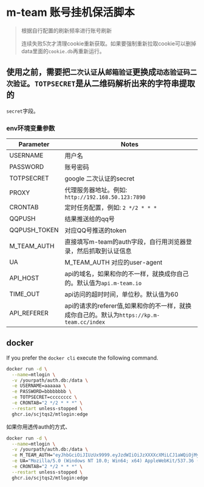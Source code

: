 # m-team 账号挂机保活脚本

> 根据自行配置的刷新频率进行账号刷新
>
> 连续失败5次才清理cookie重新获取。如果要强制重新拉取cookie可以删掉 data里面的`cookie.db`再重新运行。
>

## 使用之前，需要把`二次认证`从`邮箱验证`更换成`动态验证码二次验证`。`TOTPSECRET`是从二维码解析出来的字符串提取的

`secret`字段。

### env环境变量参数

| Parameter    | Notes                                                            |
|--------------|------------------------------------------------------------------|
| USERNAME     | 用户名                                                              |
| PASSWORD     | 账号密码                                                             |
| TOTPSECRET   | google 二次认证的secret                                               |
| PROXY        | 代理服务器地址。例如: `http://192.168.50.123:7890`                         |
| CRONTAB      | 定时任务配置，例如: `2 */2 * * *`                                         |
| QQPUSH       | 结果推送给的qq号                                                        |
| QQPUSH_TOKEN | 对应QQ号推送的token                                                    |
| M_TEAM_AUTH  | 直接填写m-team的auth字段，自行用浏览器登录，然后抓取到认证信息                             |
| UA           | M_TEAM_AUTH 对应的user-agent                                        |
| API_HOST     | api的域名，如果和你的不一样，就换成你自己的。默认值为`api.m-team.io`                      |
| TIME_OUT     | api访问的超时时间，单位秒。默认值为60                                            |
| API_REFERER  | api的请求的referer值,如果和你的不一样，就换成你自己的。默认为`https://kp.m-team.cc/index` |

## docker

If you prefer the `docker cli` execute the following command.

```bash
docker run -d \
  --name=mtlogin \
  -v /yourpath/auth.db:/data \
  -e USERNAME=aaaaaa \
  -e PASSWORD=bbbbbbbb \
  -e TOTPSECRET=cccccccc \
  -e CRONTAB="2 */2 * * *" \
  --restart unless-stopped \
  ghcr.io/scjtqs2/mtlogin:edge
```

如果你用透传auth的方式、

```bash
docker run -d \
  --name=mtlogin \
  -v /yourpath/auth.db:/data \
  -e M_TEAM_AUTH="eyJhbGciOiJIUzUx9999.eyJzdWIiOiJzXXXXcXMiLCJ1aWQiOjMyNDI5MiwianRpIjoiY2JlNGE1MWUtZWMzOC00MTExLWEzNmYtY2E5N2RmMGI4NzdhIiwiaXNzIjoiaHR0cHM6Ly9hcGkubS10ZWFtLmNjIiwiaWF0IjoxNzE3MzkzMjk1LCJleHAiOjE3MTk5ODUyOTV9.B1dBTSNHcdSHziNqgGs8zlknxc84XXXXXaiRJNyvSLBkarHQiTzdhN-HA-BZf_AaVYhxwHRSmSDfV41PsRwH_Q" \
  -e UA="Mozilla/5.0 (Windows NT 10.0; Win64; x64) AppleWebKit/537.36 (KHTML, like Gecko) Chrome/125.0.0.0 Safari/537.36 Edg/125.0.0.0" \
  -e CRONTAB="2 */2 * * *" \
  --restart unless-stopped \
  ghcr.io/scjtqs2/mtlogin:edge
```